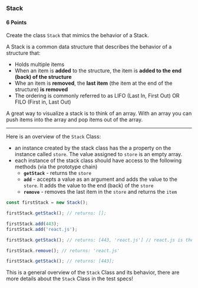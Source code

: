 ### Stack

#### 6 Points

Create the class `Stack` that mimics the behavior of a Stack.

A Stack is a common data structure that describes the behavior of a structure that:

- Holds multiple items
- When an item is **added** to the structure, the item is **added to the end (back) of the structure**
- Whe an item is **removed**, the **last item** (the item at the end of the structure) **is removed**
- The ordering is commonly referred to as LIFO (Last In, First Out) OR FILO (First in, Last Out)

A great way to visualize a stack is to think of an array. With an array you can push items into the array and pop items out of the array.

<hr>

Here is an overview of the `Stack` Class:

- an instance created by the stack class has the a property on the instance called `store`. The value assigned to `store` is an empty array.
- each instance of the stack class should have access to the following methods (via the prototype chain)
  - **`getStack`** - returns the `store`
  - **`add`** - accepts a value as an argument and adds the value to the `store`. It adds the value to the end (back) of the `store`
  - **`remove`** - removes the last item in the `store` and returns the `item`

```js
const firstStack = new Stack();

firstStack.getStack(); // returns: [];

firstStack.add(443);
firstStack.add('react.js');

firstStack.getStack(); // returns: [443, 'react.js'] // react.js is the last item in the stack since it was the last item added.

firstStack.remove(); // returns: 'react.js'

firstStack.getStack(); // returns: [443];
```

This is a general overview of the `Stack` Class and its behavior, there are more details about the `Stack` Class in the test specs!
